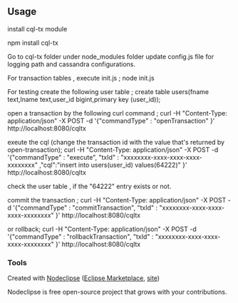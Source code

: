 
## Usage

install  cql-tx module 

npm install cql-tx

Go to cql-tx folder under node_modules folder 
update config.js file for logging path and cassandra configurations.

For transaction tables , execute init.js ;
node init.js

For testing create the following user table ; 
create table users(fname text,lname text,user_id bigint,primary key (user_id));

open a transaction by the following curl command ;
curl -H "Content-Type: application/json" -X POST -d '{"commandType" : "openTransaction" }' http://localhost:8080/cqltx

exeute the cql (change the transaction id with the value that's returned by open-transaction);
curl -H "Content-Type: application/json" -X POST -d '{"commandType" : "execute", "txId" : "xxxxxxxx-xxxx-xxxx-xxxx-xxxxxxxx" ,"cql":"insert into users(user_id) values(64222)" }' http://localhost:8080/cqltx

check the user table ,  if the "64222" entry exists or not.

commit the transaction ;
curl -H "Content-Type: application/json" -X POST -d '{"commandType" : "commitTransaction", "txId" : "xxxxxxxx-xxxx-xxxx-xxxx-xxxxxxxx" }' http://localhost:8080/cqltx

or rollback;
curl -H "Content-Type: application/json" -X POST -d '{"commandType" : "rollbackTransaction", "txId" : "xxxxxxxx-xxxx-xxxx-xxxx-xxxxxxxx" }' http://localhost:8080/cqltx


### Tools

Created with [Nodeclipse](https://github.com/Nodeclipse/nodeclipse-1)
 ([Eclipse Marketplace](http://marketplace.eclipse.org/content/nodeclipse), [site](http://www.nodeclipse.org))   

Nodeclipse is free open-source project that grows with your contributions.
